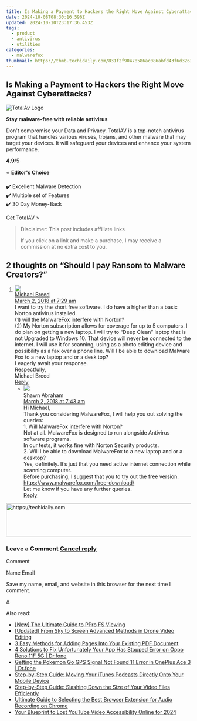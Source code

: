 ```yaml
---
title: Is Making a Payment to Hackers the Right Move Against Cyberattacks?
date: 2024-10-08T08:30:16.596Z
updated: 2024-10-10T23:17:36.453Z
tags:
  - product
  - antivirus
  - utilities
categories:
  - malwarefox
thumbnail: https://thmb.techidaily.com/831f2f90478586ac086abfd43f6d32639656f49a2d8163ca6c49196e0614246e.jpg
---
```


## Is Making a Payment to Hackers the Right Move Against Cyberattacks?

![TotalAv Logo](https://www.malwarefox.com/wp-content/uploads/2024/02/totalav-svg.webp "totalav-svg")

**Stay malware-free with reliable antivirus**

Don't compromise your Data and Privacy. TotalAV is a top-notch antivirus program that handles various viruses, trojans, and other malware that may target your devices. It will safeguard your devices and enhance your system performance.

**4.9**/5

⭐ **Editor's Choice**

✔️ Excellent Malware Detection  
✔️ Multiple set of Features  
✔️ 30 Day Money-Back

[](https://tools.techidaily.com/malwarefox/products/) Get TotalAV > 

>  Disclaimer: This post includes affiliate links
>
>  If you click on a link and make a purchase, I may receive a commission at no extra cost to you.
>

## 2 thoughts on “Should I pay Ransom to Malware Creators?”

1. ![](https://secure.gravatar.com/avatar/2a691374ca665e78747816bf41e036ff?s=50&d=mm&r=g)  
[Michael Breed](http://N/A)  
[March 2, 2018 at 7:29 am](https://tools.techidaily.com/malwarefox/products/)  
I want to try the short free software. I do have a higher than a basic Norton antivirus installed.  
(1) will the MalwareFox interfere with Norton?  
(2) My Norton subscription allows for coverage for up to 5 computers. I do plan on getting a new laptop. I will try to “Deep Clean” laptop that is not Upgraded to Windows 10\. That device will never be connected to the internet. I will use it for scanning, using as a photo editing device and possibility as a fax over a phone line. Will I be able to download Malware Fox to a new laptop and or a desk top?  
I eagerly await your response.  
Respectfully,  
Michael Breed  
[Reply](https://tools.techidaily.com/malwarefox/products/)  
   * ![](https://secure.gravatar.com/avatar/85929922e25d4bbc528a838420943841?s=50&d=mm&r=g)  
   Shawn Abraham  
   [March 2, 2018 at 7:43 am](https://tools.techidaily.com/malwarefox/products/)  
   Hi Michael,  
   Thank you considering MalwareFox, I will help you out solving the queries:  
   1\. Will MalwareFox interfere with Norton?  
   Not at all. MalwareFox is designed to run alongside Antivirus software programs.  
   In our tests, it works fine with Norton Security products.  
   2\. Will I be able to download MalwareFox to a new laptop and or a desktop?  
   Yes, definitely. It’s just that you need active internet connection while scanning computer.  
   Before purchasing, I suggest that you to try out the free version.  
   <https://www.malwarefox.com/free-download/>  
   Let me know if you have any further queries.  
   [Reply](https://tools.techidaily.com/malwarefox/products/)

<!-- affiliate ads begin -->
<a href="https://ephamedtechinc.pxf.io/c/5597632/2137210/26400" target="_top" id="2137210">
  <img src="//a.impactradius-go.com/display-ad/26400-2137210" border="0" alt="https://techidaily.com" width="728" height="90"/>
</a>
<img height="0" width="0" src="https://ephamedtechinc.pxf.io/i/5597632/2137210/26400" style="position:absolute;visibility:hidden;" border="0" />
<!-- affiliate ads end -->

### Leave a Comment [Cancel reply](https://tools.techidaily.com/malwarefox/products/)

Comment

Name Email 

Save my name, email, and website in this browser for the next time I comment.

Δ

<ins class="adsbygoogle"
     style="display:block"
     data-ad-format="autorelaxed"
     data-ad-client="ca-pub-7571918770474297"
     data-ad-slot="1223367746"></ins>

<ins class="adsbygoogle"
     style="display:block"
     data-ad-client="ca-pub-7571918770474297"
     data-ad-slot="8358498916"
     data-ad-format="auto"
     data-full-width-responsive="true"></ins>

<span class="atpl-alsoreadstyle">Also read:</span>
<div><ul>
<li><a href="https://some-approaches.techidaily.com/new-the-ultimate-guide-to-ppro-fs-viewing/"><u>[New] The Ultimate Guide to PPro FS Viewing</u></a></li>
<li><a href="https://some-knowledge.techidaily.com/updated-from-sky-to-screen-advanced-methods-in-drone-video-editing/"><u>[Updated] From Sky to Screen Advanced Methods in Drone Video Editing</u></a></li>
<li><a href="https://discover-exceptional.techidaily.com/3-easy-methods-for-adding-pages-into-your-existing-pdf-document/"><u>3 Easy Methods for Adding Pages Into Your Existing PDF Document</u></a></li>
<li><a href="https://howto.techidaily.com/4-solutions-to-fix-unfortunately-your-app-has-stopped-error-on-oppo-reno-11f-5g-drfone-by-drfone-fix-android-problems-fix-android-problems/"><u>4 Solutions to Fix Unfortunately Your App Has Stopped Error on Oppo Reno 11F 5G | Dr.fone</u></a></li>
<li><a href="https://android-location.techidaily.com/getting-the-pokemon-go-gps-signal-not-found-11-error-in-oneplus-ace-3-drfone-by-drfone-virtual/"><u>Getting the Pokemon Go GPS Signal Not Found 11 Error in OnePlus Ace 3 | Dr.fone</u></a></li>
<li><a href="https://discover-exceptional.techidaily.com/step-by-step-guide-moving-your-itunes-podcasts-directly-onto-your-mobile-device/"><u>Step-by-Step Guide: Moving Your iTunes Podcasts Directly Onto Your Mobile Device</u></a></li>
<li><a href="https://discover-exceptional.techidaily.com/step-by-step-guide-slashing-down-the-size-of-your-video-files-efficiently/"><u>Step-by-Step Guide: Slashing Down the Size of Your Video Files Efficiently</u></a></li>
<li><a href="https://discover-exceptional.techidaily.com/ultimate-guide-to-selecting-the-best-browser-extension-for-audio-recording-on-chrome/"><u>Ultimate Guide to Selecting the Best Browser Extension for Audio Recording on Chrome</u></a></li>
<li><a href="https://facebook-video-footage.techidaily.com/your-blueprint-to-lost-youtube-video-accessibility-online-for-2024/"><u>Your Blueprint to Lost YouTube Video Accessibility Online for 2024</u></a></li>
</ul></div>

